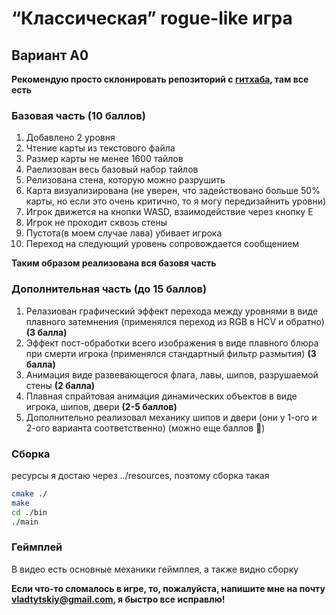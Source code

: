 # “Классическая” rogue-like игра
## Вариант A0
**Рекомендую просто склонировать репозиторий с [гитхаба](https://github.com/pandao/editor.md ), там все есть**
### Базовая часть (10 баллов)
1. Добавлено 2 уровня
2. Чтение карты из текстового файла
3. Размер карты не менее 1600 тайлов
4. Раелизован весь базовый набор тайлов
5. Релизована стена, которую можно разрушить
6. Карта визуализирована (не уверен, что задействовано больше 50% карты, но если это очень критично, то я могу передизайнить уровни)
7. Игрок движется на кнопки WASD, взаимодействие через кнопку E
8. Игрок не проходит сквозь стены
9. Пустота(в моем случае лава) убивает игрока
10. Переход на следующий уровень сопровождается сообщением

**Таким образом реализована вся базовя часть**

### Дополнительная часть (до 15 баллов)
1. Релазиован графический эффект перехода между уровнями в виде плавного затемнения (применялся переход из RGB в HСV и обратно) **(3 балла)**
2. Эффект пост-обработки всего изображения в виде плавного блюра при смерти игрока (применялся стандартный фильтр размытия) **(3 балла)**
4. Анимация виде развевающегося флага, лавы, шипов, разрушаемой стены **(2 балла)**
5. Плавная спрайтовая анимация динамических объектов в виде игрока, шипов, двери **(2-5 баллов)**
6. Дополнительно реализовал механику шипов и двери (они у 1-ого и 2-ого варианта соответственно) (можно еще баллов 🙏)

### Сборка
ресурсы я достаю через ../resources, поэтому сборка такая
```bash
cmake ./
make
cd ./bin
./main
```
### Геймплей
В видео есть основные механики геймплея, а также видно сборку

**Если что-то сломалось в игре, то, пожалуйста, напишите мне на почту vladtytskiy@gmail.com, я быстро все исправлю!**

